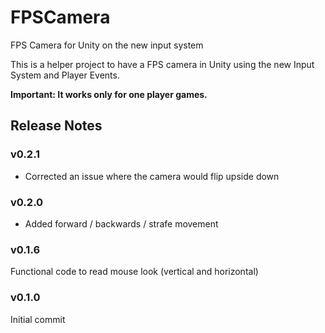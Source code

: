 # FPSCamera
FPS Camera for Unity on the new input system

This is a helper project to have a FPS camera in Unity using the new Input System and Player Events.

**Important: It works only for one player games.**

## Release Notes

### v0.2.1
- Corrected an issue where the camera would flip upside down

### v0.2.0
- Added forward / backwards / strafe movement

### v0.1.6 
Functional code to read mouse look (vertical and horizontal)

### v0.1.0 
Initial commit
